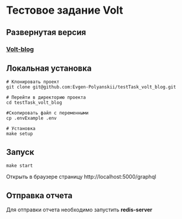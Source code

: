 # Тестовое задание Volt

## Развернутая версия

### [Volt-blog](https://volt-blog.herokuapp.com/graphql)

## Локальная установка

```
# Клонировать проект
git clone git@github.com:Evgen-Polyanskii/testTask_volt_blog.git

# Перейти в директорию проекта
cd testTask_volt_blog

#Скопировать файл с переменными
cp .envExample .env

# Установка
make setup

```

## Запуск

```
make start
```
Открыть в браузере страницу http://localhost:5000/graphql

## Отправка отчета

Для отправки отчета необходимо запустить **redis-server**
